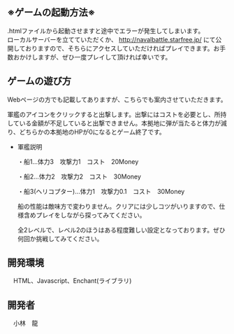 ## ※ゲームの起動方法※
.htmlファイルから起動させますと途中でエラーが発生してしまいます。<br>
ローカルサーバーを立てていただくか、 http://navalbattle.starfree.jp/ にて公開しておりますので、そちらにアクセスしていただければプレイできます。お手数おかけしますが、ぜひ一度プレイして頂ければ幸いです。

## ゲームの遊び方<br>
   Webページの方でも記載してありますが、こちらでも案内させていただきます。

   軍艦のアイコンをクリックすると出撃します。出撃にはコストを必要とし、所持している金額が不足していると出撃できません。本拠地に弾が当たると体力が減り、どちらかの本拠地のHPが0になるとゲーム終了です。

  - 軍艦説明

     ・船1…体力3　攻撃力1　コスト　20Money

     ・船2…体力2　攻撃力2　コスト　30Money

     ・船3(ヘリコプター)…体力1　攻撃力0.1　コスト　30Money

     船の性能は敵味方で変わりません。クリアには少しコツがいりますので、仕様含めプレイをしながら探ってみてください。

     全2レベルで、レベル2のほうはある程度難しい設定となっております。ぜひ何回か挑戦してみてください。


## 開発環境
　HTML、Javascript、Enchant(ライブラリ)

## 開発者
　小林　龍
